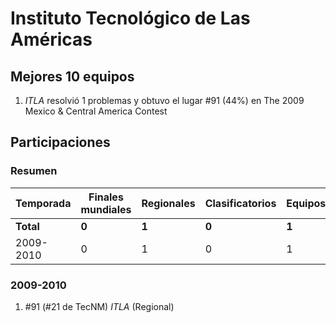 ---
---

# Instituto Tecnológico de Las Américas

## Mejores 10 equipos

1. _ITLA_ resolvió 1 problemas y obtuvo el lugar #91 (44%) en The 2009 Mexico & Central America Contest

## Participaciones

### Resumen

| Temporada | Finales mundiales | Regionales | Clasificatorios | Equipos |
| --- | --- | --- | --- | --- |
| **Total** | **0** | **1** | **0** | **1** |
| 2009-2010 | 0 | 1 | 0 | 1 |

### 2009-2010

1. #91 (#21 de TecNM) _ITLA_ (Regional)



